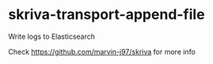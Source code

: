 # skriva-transport-append-file

Write logs to Elasticsearch

Check https://github.com/marvin-j97/skriva for more info
